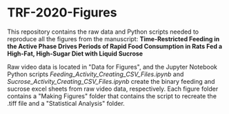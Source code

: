 # TRF-2020-Figures

This repository contains the raw data and Python scripts needed to reproduce all the figures from the manuscript: **Time-Restricted Feeding in the Active Phase Drives Periods of Rapid Food Consumption in Rats Fed a High-Fat, High-Sugar Diet with Liquid Sucrose**

Raw video data is located in "Data for Figures", and the Jupyter Notebook Python scripts *Feeding_Activity_Creating_CSV_Files.ipynb* and *Sucrose_Activity_Creating_CSV_Files.ipynb* create the binary feeding and sucrose excel sheets from raw video data, respectively. 
Each figure folder contains a "Making Figures" folder that contains the script to recreate the .tiff file and a "Statistical Analysis" folder.

